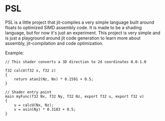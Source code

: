 # PSL

PSL is a little project that jit-compiles a very simple language built around floats to optimized SIMD assembly code. It is made to be a shading language, but for now it's just an experiment.
This project is very simple and is just a playground around jit code generation to learn more about assembly, jit-compilation and code optimization.

Example:
```
// This shader converts a 3D direction to 2d coordinates 0.0-1.0

f32 calcU(f32 x, f32 z) 
{ 
    return atan2(Nz, Nx) * 0.1591 + 0.5; 
} 

// Shader entry point
main myFunc(f32 Nx, f32 Ny, f32 Nz, export f32 u, export f32 v) 
{ 
    u = calcU(Nx, Nz); 
    v = asin(Ny) * 0.3183 + 0.5;
}
```